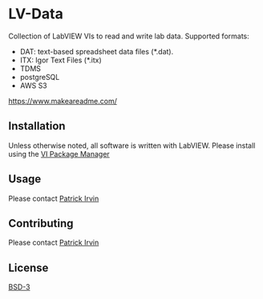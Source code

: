# LV-Data

Collection of LabVIEW VIs to read and write lab data. Supported formats:
- DAT: text-based spreadsheet data files (\*.dat).
- ITX: Igor Text Files (\*.itx)
- TDMS
- postgreSQL
- AWS S3

https://www.makeareadme.com/

## Installation

Unless otherwise noted, all software is written with LabVIEW. Please install using the [VI Package Manager](https://vipm.jki.net/)

## Usage

Please contact [Patrick Irvin](https://github.com/ciozi137)

## Contributing

Please contact [Patrick Irvin](https://github.com/ciozi137)

## License

[BSD-3](https://opensource.org/licenses/BSD-3-Clause)
